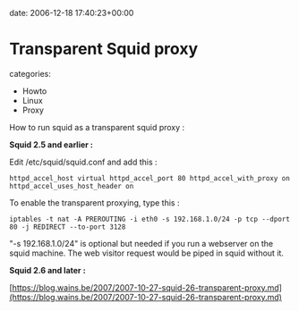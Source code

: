 


date: 2006-12-18 17:40:23+00:00


# Transparent Squid proxy

categories:
- Howto
- Linux
- Proxy


How to run squid as a transparent squid proxy :

**Squid 2.5 and earlier :**

Edit /etc/squid/squid.conf and add this :

`httpd_accel_host virtual
httpd_accel_port 80
httpd_accel_with_proxy on
httpd_accel_uses_host_header on`

<!-- more -->

To enable the transparent proxying, type this :

`iptables -t nat -A PREROUTING -i eth0 -s 192.168.1.0/24 -p tcp --dport 80 -j REDIRECT --to-port 3128`

"-s 192.168.1.0/24" is optional but needed if you run a webserver on the squid machine. The web visitor request would be piped in squid without it.

**Squid 2.6 and later :**

[https://blog.wains.be/2007/2007-10-27-squid-26-transparent-proxy.md](https://blog.wains.be/2007/2007-10-27-squid-26-transparent-proxy.md)
